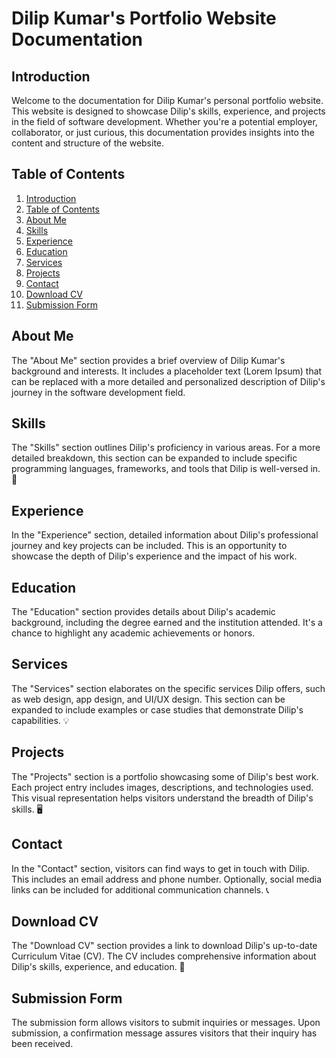 
# Dilip Kumar's Portfolio Website Documentation

## Introduction

Welcome to the documentation for Dilip Kumar's personal portfolio website. This website is designed to showcase Dilip's skills, experience, and projects in the field of software development. Whether you're a potential employer, collaborator, or just curious, this documentation provides insights into the content and structure of the website.

## Table of Contents

1. [Introduction](#introduction)
2. [Table of Contents](#table-of-contents)
3. [About Me](#about-me)
4. [Skills](#skills)
5. [Experience](#experience)
6. [Education](#education)
7. [Services](#services)
8. [Projects](#projects)
9. [Contact](#contact)
10. [Download CV](#download-cv)
11. [Submission Form](#submission-form)

## About Me

The "About Me" section provides a brief overview of Dilip Kumar's background and interests. It includes a placeholder text (Lorem Ipsum) that can be replaced with a more detailed and personalized description of Dilip's journey in the software development field.

## Skills

The "Skills" section outlines Dilip's proficiency in various areas. For a more detailed breakdown, this section can be expanded to include specific programming languages, frameworks, and tools that Dilip is well-versed in. 🚀

## Experience

In the "Experience" section, detailed information about Dilip's professional journey and key projects can be included. This is an opportunity to showcase the depth of Dilip's experience and the impact of his work.

## Education

The "Education" section provides details about Dilip's academic background, including the degree earned and the institution attended. It's a chance to highlight any academic achievements or honors.

## Services

The "Services" section elaborates on the specific services Dilip offers, such as web design, app design, and UI/UX design. This section can be expanded to include examples or case studies that demonstrate Dilip's capabilities. 💡

## Projects

The "Projects" section is a portfolio showcasing some of Dilip's best work. Each project entry includes images, descriptions, and technologies used. This visual representation helps visitors understand the breadth of Dilip's skills. 🖥️

## Contact

In the "Contact" section, visitors can find ways to get in touch with Dilip. This includes an email address and phone number. Optionally, social media links can be included for additional communication channels. 📞

## Download CV

The "Download CV" section provides a link to download Dilip's up-to-date Curriculum Vitae (CV). The CV includes comprehensive information about Dilip's skills, experience, and education. 📄

## Submission Form

The submission form allows visitors to submit inquiries or messages. Upon submission, a confirmation message assures visitors that their inquiry has been received.


